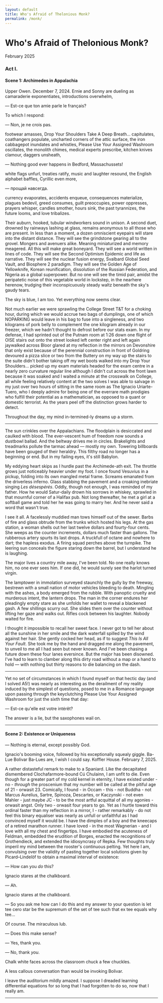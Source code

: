 ```yaml
---
layout: default
title: Who's Afraid of Thelonious Monk?
permalink: /monk/
---
```


# Who's Afraid of Thelonious Monk?
<p class="date">February 2025</p>

### Act I.
#### Scene 1: Archimedes in Appalachia
Upper Owen. December 7, 2024. Ernie and Sonny are dueling as camaraderie exponentiates, introductions overwhelm,

— Est-ce que ton amie parle le français?

To which I respond:

— Non, je ne crois pas.

footwear amasses, Drop Your Shoulders Take A Deep Breath... capitulates, coathangers populate, uncharted corners of the attic surface, the iron cabbagepot inundates and whistles, Please Use Your Assigned Washroom oscillates, the monolith chimes, medical experts prescribe, kitchen knives clamour, daggers unsheath,

— Nothing good ever happens in Bedford, Massachussets!

white flags unfurl, treaties ratify, music and laughter resound, the English alphabet baffles, Cyrillic even more, 

— прощай навсегда.

currency evaporates, accidents enqueue, consequences materialize, plagues bedevil, greed consumes, guilt preoccupies, power oppresses, prayers whisper, candles smother, hours sink, the past tyrannizes, the future looms, and love tribalizes.

Their auburn, hooked, tubular windworkers sound in unison. A second duet, drowned by rainways lashing at glass, remains anonymous to all those who are present. In less than a moment, a dozen omniscient eyepairs will stare into the distant distance. They will see the grindstone gearing all to the grovel. Mongers and avenuers alike. Meaning miniaturized and memory meagered. All this will make great boneyard. They will see a world written in lines of code. They will see the Second Optimism Epidemic and life as narrative. They will see the nuclear fusion energy, Svalbard Global Seed Vault, and Biosphere 2 paradigm. They will see the Golden Age of Yellowknife, Korean reunification, dissolution of the Russian Federation, and Nigeria as a global superpower. But no one will see the timid pair, amidst the peripatetic noise of this vegetable world in lockstep, in the nearhere herenow, trudging their inconspicuously steady waltz beneath the sky's gaudy tears.

The sky is blue, I am too. Yet everything now seems clear.

Not much earlier we were sprawling the College Street T&T for a choking hour, during which we would accrue two bags of dumplings, one of which NOPARKING would leave in his bag to fuse into a singleness, and two kilograms of pork belly to complement the one kilogram already in our freezer, which we hadn't thought to defrost before our stats exam. In my defense, I had sprinted out of the Putnam room at 1:26 down one flight of OISE stairs out onto the street looked left center right and left again jaywalked across Bloor glared at my reflection in the mirrors on Devonshire that only exist because of the perennial construction in front of Goldring devoured a pizza slice or two from the Buttery on my way up the stairs to the suite didn't bother taking off my wet boots walked into my Drop Your Shoulders... picked up my exam materials headed for the exam centre in a nearly zero curvature regular line although I didn't cut across the front lawn because it was soaked and I waited a minute at the crosswalk on College, all while feeling relatively content at the two solves I was able to salvage in my just over two hours of sitting in the same room as The Ignacio Uriarte-Tuero, who I deeply admire for being one of the everrare math prodigies who fulfill their potential as a mathematician, as opposed to a quant or domestic terrorist. As the years peel off the distinction grows harder to detect.

Throughout the day, my mind in-termined-ly dreams up a storm.

---

The sun crinkles over the Appalachians. The floodplain is desiccated and caulked with blood. The ever-vescent hum of freedom now sounds a dustbowl ballad. And the beltway drives me in circles. Brakelights and treadmarks pollute the tarmac ahead — mostly my own. Towering billboards have been gouged of their heraldry. This filthy road no longer has a beginning or end. But in my failing eyes, it's still Babylon.

My eddying heart skips as I hurdle past the Archimede-ath exit. The throttle grows just noticeably heavier under my foot. I once found Vesuvius in a pickup, folding into its own mangled metal frame. Screams emanated from the driverless inferno. Glass stabbing the pavement and a croaking inebriate singing *Les désespérés*. Oddly, though not enough, I was reminded of my father. How he would Satur-daily drown his sorrows in whiskey, sprawled in that mournful corner of a Halifax pub. Not long thereafter, he met a girl at a softball game and told her he was going to marry her. And he never said a word that wasn't true.

I see it all. A facelessly muddied man tows himself out of the sewer. Barbs of fire and glass obtrude from the trunks which hosted his legs. At the gas station, a woman shells out her last twelve dollars and fourty-four cents. She weeps as the counter increments, dollars much faster than gallons. The rubberous artery spurts its last drops. A truckfull of octane and nowhere to dart; the hapless exodus. A firing squad perches above the turnpike. The leering sun conceals the figure staring down the barrel, but I understand he is laughing.

The major lives a country mile away, I've been told. No one really knows him, no one ever sees him. If one did, he would surely see the harlot turned virgin.

The lamptower in immolation surveyed staunchly the gully by the freeway, bestrewn with a small nation of motor vehicles bleeding to death. Mingling with the ashes, a body emerged from the rubble. With panoptic cruelty and murderous intent, the lantern drops. The man in the corner endures her pleadingly empty stare as she unfolds her wallet to reveal a blackened gash. A few shillings scurry out. She slides them over the counter without lifting her gaze and walks out. Rifles cock between his laughter. Nobody waited for fire.

I thought it impossible to recall her sweet face. I never got to tell her about all the sunshine in her smile and the dark waterfall spilled by the wind against her hair. She gently cocked her head, as if to suggest *This Is All Your Fault*. She took me by the hand and dragged me along the pavement, to unveil to me all I had seen but never known. And I've been chasing a future down these four lanes eversince. But the major has been disowned. I've had to learn to clamber along this dirty road without a map or a hand to hold — with nothing but thirty reasons to die balancing on the dash.

---

Yet no set of circumstances in which I found myself on that hectic day (and I solved A5!) was nearly as interesting as the derailment of my reality induced by the simplest of questions, posed to me in a Romance language upon passing through the keyclutching Please Use Your Assigned Washroom for just the sixth time that day:

— Est-ce qu'elle est votre intérêt?

The answer is a lie, but the saxophones wail on.

---

#### Scene 2: Existence or Uniqueness
— Nothing is eternal, except possibly God.

Ignacio's booming voice, followed by his exceptionally squealy giggle. Ba-Lue Bolivar Ba-Lues are, I wish I could say. Koffler House. February 7, 2025.

A rather distasteful remark to make to a Spaniard. Like the decapitated dismembered Clochafarmore-bound Cú Chulainn, I am unfit to die. Even though for a greater part of my cold kernel in eternity, I have existed under - no - *through* the proscenium that my number will be called at the pitiful age of 21 - orwasit 23. Comically, I found - in Occam - this - not Buddha - not Marcus Aurelius, Sartre, Spinoza, Descartes, or Kaczynski - not even Mahler - just maybe JC - to be the most artful acquittal of all my agonies - orwasit angst. Only two - orwasit four years to go. Yet as I hurtle toward this ordinal faster than my reflection in a mirror, I - rather remarkably - do not feel this binary equaliser was nearly as unfull or unfaithful as I had convinced myself it would be. I have the dimples of a boy and the kneecaps of a retired marathon runner. I have loved - in the most Wagnerian - and I love with all my chest and fingertips. I have embodied the acuteness of Feldman, embedded the erudition of Borges, enacted the recognitions of Grothendieck, and extended the idiosyncrasy of Repka. Few thoughts truly imperil my mind between the rooster's continuous pelting. Yet here I am, convulsing over the validity of pasting together local solutions given by Picard–Lindelöf to obtain a maximal interval of existence:

— How can you *do* this?

Ignacio stares at the chalkboard.

— Ah.

Ignacio stares at the chalkboard.

— So you ask me how can I do this and my answer to your question is let tee cero star be the supremum of the set of tee such that ex tee equals why tee...

Of course. The miraculous lub.

— Does this make sense?

— Yes, thank you.

— No, thank *you*.

Chalk white faces across the classroom chuck a few chuckles.

A less callous conversation than would be invoking Bolivar.

I leave the auditorium mildly amazed. I suppose I dreaded learning differential equations for so long that I had forgotten to do so, now that I really am.

---

<!-- I return to my humble abode to a discordant message from GabesGOD. Attached is a one hundred and twenty-four slide introduction to mathematical neuroscience. I zip through the administrative affairs and crawl between the neuroscientific vernacular I wish I would comprehend. Upon sight of nullclines and bifurcations on the horizon, I succumb to Zeno's grasp. Eigenvalues of the Jacobian cross the imaginary axis and fixed point attractors transfigure into oscillators and singularity metamorphs into cyclicity, according to a two-dimensional asymptotic model of Catherine Morris and Harold Lecar whose assumptions I cannot decipher, but whose beauty I cannot refuse. I am left in horror - no - *awe* at the fact that I have learned to stop worrying and love dynamical systems. -->

<!-- ---
#### Scene 3: A More Disappointing Sant Jordi; Or, "I Needed This From Someone Great But I Never Thought It Would Be You"
Valentine's Day, 2025. In Goodlettsville, Tennessee, a steelframed arm with certitude creases pink and ivory papyrus cleanly down the middle. On the hem of Davenport and Avenue, a florist tightly shawls a scarlet ribbon around the neck of a bundle of roses. Within the confines of a 300 square-foot Stoneybatter gaff, wife and husband of twenty-three years share a rare moment of recognition. From the clocktower of Kronborg, an investment banker leaps while pressing a portrait of his lover against the left side of his sternum. Only strides away, a long way from Brussels, an infant stares at the uneven pavement, too meurtris to notice l'atterrissage. And under the canted ceiling in M of Owen, a flighty hand scribbles words he thought he would never say. Fondness makes the heart go absent. As he pens his last utterances, he ponders all those who croaked in this room. Two or three, muses. My love, let's make it four. Bleary are his footsteps down the tunnel of love.

make not a sound as he bolts down the hallway and gently slides a leaf under her door. Bolts away. Walks into a deserted gymnasium and laughs at nothing important.

*Shoot out the lights.*

Checks his email for the first time today. Eyes alight. While he composed his letter, another was being composed for him. Fourteen to twenty-eight hours. I choose twenty-eight. The Strongest Genuinely Computable (and Fun) Knot Invariant in 2024. Most curious. Outside, the traffic lights glow neither red nor yellow nor green. These large automobiles have not a clue where they will wind up. Cross the blanketed street without being hit-and-ran. It's darker inside. All the tall wooden doors are sealed.

--- -->